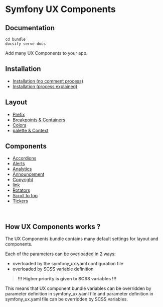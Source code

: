 # Symfony UX Components

## Documentation

```
cd bundle
docsify serve docs
```


Add many UX Components to your app.

## Installation
- [Installation (no comment process)](./docs/install/no-comment.md)
- [Installation (process explained)](./docs/install/explained.md)

## Layout
- [Prefix](./docs/layout/prefix.md)
- [Breakpoints & Containers](./docs/layout/breakpoints.md)
- [Colors](./docs/layout/colors.md)
- [palette & Context](./docs/layout/palette.md)
<!-- - [Grid](./docs/layout/grid.md) -->
<!-- - [Themes](./docs/layout/themes.md) -->
<!-- - [Transitions](./docs/layout/transitions.md) -->

## Components
- [Accordions](./docs/components/accordion.md)
- [Alerts](./docs/components/alert.md)
- [Analytics](./docs/components/analytics.md)
- [Announcement](./docs/components/analytics.md)
- [Copyright](./docs/components/copyright.md)
- [link](./docs/components/link.md)
- [Rotators](./docs/components/rotator.md)
- [Scroll to top](./docs/components/scroll-to-top.md)
- [Tickers](./docs/components/ticker.md)
<br>

## How UX Components works ?

The UX Components bundle contains many default settings for layout and components.

Each of the parameters can be overloaded in 2 ways:
- overloaded by the symfony_ux.yaml configuration file
- overloaded by SCSS variable definition

> **!!! Higher priority is given to SCSS variables !!!**

This means that UX component bundle variables can be overridden by parameter definition in symfony_ux.yaml file and parameter definition in symfony_ux.yaml file can be overridden by SCSS variables.